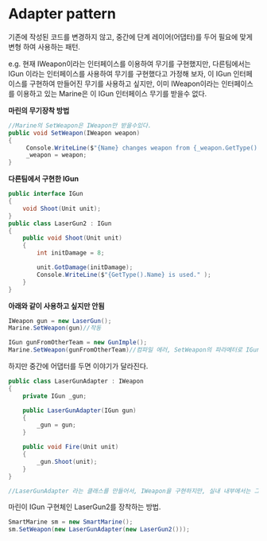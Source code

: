 # Adapter pattern
기존에 작성된 코드를 변경하지 않고, 중간에 단계 레이어(어댑터)를 두어 필요에 맞게 변형 하여 사용하는 패턴.

e.g. 현재 IWeapon이라는 인터페이스를 이용하여 무기를 구현했지만, 다른팀에서는
IGun 이라는 인터페이스를 사용하여 무기를 구현했다고 가정해 보자, 이 IGun 인터페이스를 구현하여 만들어진 무기를
사용하고 싶지만, 이미 IWeapon이라는 인터페이스를 이용하고 있는 Marine은 이 IGun 인터페이스 무기를 받을수 없다.

**마린의 무기장착 방법**
```cs 
//Marine의 SetWeapon은 IWeapon만 받을수있다.
public void SetWeapon(IWeapon weapon)
{
     Console.WriteLine($"{Name} changes weapon from {_weapon.GetType().Name} -> {weapon.GetType().Name}");
     _weapon = weapon;
}
```
**다른팀에서 구현한 IGun**
```cs
public interface IGun
{
    void Shoot(Unit unit);
}
public class LaserGun2 : IGun
{
    public void Shoot(Unit unit)
    {
        int initDamage = 8;

        unit.GotDamage(initDamage);
        Console.WriteLine($"{GetType().Name} is used." );
    }
}
```

**아래와 같이 사용하고 싶지만 안됨**
```cs
IWeapon gun = new LaserGun();
Marine.SetWeapon(gun)//작동

IGun gunFromOtherTeam = new GunImple();
Marine.SetWeapon(gunFromOtherTeam)//컴파일 에러, SetWeapon의 파라메터로 IGun을 받을수 없음.


```
하지만 중간에 어댑터를 두면 이야기가 달라진다.

```cs
public class LaserGunAdapter : IWeapon
{
    private IGun _gun;

    public LaserGunAdapter(IGun gun)
    {
        _gun = gun;
    }

    public void Fire(Unit unit)
    {
        _gun.Shoot(unit);
    }
}

//LaserGunAdapter 라는 클래스를 만들어서, IWeapon을 구현하지만, 실내 내부에서는 그냥 IGun의 객체의 Shoot 함수를 호출만 해주면된다.
```

마린이 IGun 구현체인 LaserGun2를 장착하는 방법.
```cs
SmartMarine sm = new SmartMarine();
sm.SetWeapon(new LaserGunAdapter(new LaserGun2()));
```